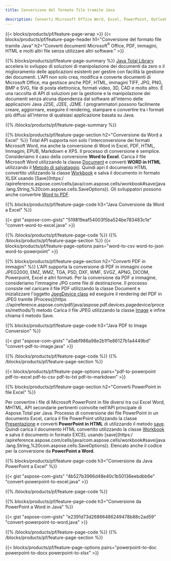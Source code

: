 ```yaml
---
title: Conversione del formato file tramite Java 

description: Converti Microsoft Office Word, Excel, PowerPoint, Outlook, PDF, HTML, immagini 3D, diagrammi, formati video e diversi altri formati con poche righe di codice Java.
---
```


{{< blocks/products/pf/feature-page-wrap >}}
{{< blocks/products/pf/feature-page-header h1="Conversione del formato file tramite Java" h2="Converti documenti Microsoft<sup>&reg;</sup> Office, PDF, immagini, HTML e molti altri file senza utilizzare altri software." >}}

{{% blocks/products/pf/feature-page-summary %}}
[Java Total Library](https://products.aspose.com/total/java/) accelera lo sviluppo di soluzioni di manipolazione dei documenti da zero o il miglioramento delle applicazioni esistenti per gestire con facilità la gestione dei documenti. L'API non solo crea, modifica e converte documenti di Microsoft Office, ma gestisce anche PDF, HTML, immagini TIFF, JPG, PNG, BMP e SVG, file di posta elettronica, formati video, 3D, CAD e molto altro. È una raccolta di API di soluzioni per la gestione e la manipolazione dei documenti senza alcuna dipendenza dal software all'interno delle applicazioni Java J2SE, J2EE, J2ME. I programmatori possono facilmente creare, aggiornare, eseguire il rendering, stampare e convertire tra i formati più diffusi all'interno di qualsiasi applicazione basata su Java.

{{% /blocks/products/pf/feature-page-summary  %}}

{{% blocks/products/pf/feature-page-section  h2="Conversione da Word a Excel" %}}
Total API supporta non solo l'interconversione dei formati Microsoft Word, ma anche la conversione di Word in Excel, PDF, HTML, Immagini, EPUB, Markdown e XPS. Il processo di conversione è semplice. Consideriamo il caso della conversione **Word to Excel**. Carica il file Microsoft Word utilizzando la classe [Document](https://apiference.aspose.com/words/java/com.aspose.words/Document) e converti **WORD in HTML** utilizzando il [Metodo di salvataggio](https://reference.aspose.com/words/java/com.aspose.words/Document#save(java.lang.String,com.aspose.words.SaveOptions)). Quindi apri il documento HTML convertito utilizzando la classe [Workbook](https://apiference.aspose.com/cells/java/com.aspose.cells/Workbook) e salva il documento in formato XLSX usando [Save](https:/ /apireference.aspose.com/cells/java/com.aspose.cells/workbook#save(java.lang.String,%20com.aspose.cells.SaveOptions)).
 Gli sviluppatori possono anche convertire [Word to PDF](https://products.aspose.com/words/java/conversion/word-to-pdf/).


{{% blocks/products/pf/feature-page-code h3="Java Conversione da Word a Excel" %}}

{{< gist "aspose-com-gists" "519819eaf54003f5ba524be783483c1e" "convert-word-to-excel.java" >}}

{{% /blocks/products/pf/feature-page-code  %}}
{{% /blocks/products/pf/feature-page-section %}}
{{< blocks/products/pf/feature-page-options pairs="word-to-csv word-to-json word-to-powerpoint" >}}


{{% blocks/products/pf/feature-page-section  h2="Converti PDF in immagini" %}}
L'API supporta la conversione di PDF in immagini come JPEG2000, EMZ, WMZ, TGA, PSD, DXF, WMF, SVGZ, APNG, DICOM, Powerpoint, Excel e altri formati. Per la conversione da PDF a immagine, consideriamo l'immagine JPG come file di destinazione. Il processo consiste nel caricare il file PDF utilizzando la classe Document e inizializzare l'oggetto [JpegDevice class](https://apiference.aspose.com/pdf/java/aspose.pdf.devices/jpegdevice) ed eseguire il rendering del PDF in JPEG tramite [Process](https ://apireference.aspose.com/pdf/java/aspose.pdf.devices.pagedevice/process/methods/1) metodo
Carica il file JPEG utilizzando la classe [Image](https://apiference.aspose.com/imaging/java/aspose.imaging/image) e infine chiama il metodo Save.

{{% blocks/products/pf/feature-page-code h3="Java PDF to Image Conversion" %}}

{{< gist "aspose-com-gists" "a0abf986a98e2b1f1e86127b1a4449bd" "convert-pdf-to-image.java" >}}


{{% /blocks/products/pf/feature-page-code  %}}
{{% /blocks/products/pf/feature-page-section %}}

{{< blocks/products/pf/feature-page-options pairs="pdf-to-powerpoint pdf-to-excel pdf-to-csv pdf-to-txt pdf-to-markdown" >}}

{{% blocks/products/pf/feature-page-section  h2="Converti PowerPoint in file Excel" %}}

Per convertire i file di Microsoft PowerPoint in file diversi tra cui Excel Word, MHTML, API secondarie pertinenti coinvolte nell'API principale di Aspose.Total per Java. Processo di conversione dei file PowerPoint in un documento Excel, carica il file PowerPoint utilizzando la classe [Presentazione](https://apiference.aspose.com/slides/java/com.aspose.slides/Presentation) e converti **PowerPoint in HTML** di utilizzando il metodo [save](https://apiference.aspose.com/slides/java/com.aspose.slides/Presentation#save-java.lang.String-int-com.aspose.slides.ISaveOptions-). Quindi carica il documento HTML convertito utilizzando la classe [Workbook](https://apiference.aspose.com/cells/java/com.aspose.cells/Workbook) e salva il documento in formato EXCEL usando [save](https:/ /apireference.aspose.com/cells/java/com.aspose.cells/workbook#save(java.lang.String,%20com.aspose.cells.SaveOptions)). Elencato anche il codice per la conversione da **PowerPoint a Word**.

{{% blocks/products/pf/feature-page-code h3="Conversione da Java PowerPoint a Excel" %}}

{{< gist "aspose-com-gists" "4b527b3966d48e40c1b50136eebdbb6e" "convert-powerpoint-to-excel.java" >}}

{{% /blocks/products/pf/feature-page-code %}}

{{% blocks/products/pf/feature-page-code h3="Conversione da PowerPoint a Word in Java" %}}

{{< gist "aspose-com-gists" "e2391d73d26866486249478b88c2ad59" "convert-powerpoint-to-word.java" >}}

{{% /blocks/products/pf/feature-page-code %}}
{{% /blocks/products/pf/feature-page-section %}}

{{< blocks/products/pf/feature-page-options pairs="powerpoint-to-doc powerpoint-to-docx powerpoint-to-xlsx" >}}